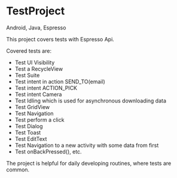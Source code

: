 # TestProject
Android, Java, Espresso 

This project covers tests with Espresso Api.

Covered tests are:
- Test UI Visibility
- Test a RecycleView
- Test Suite
- Test intent in action SEND_TO(email)
- Test intent ACTION_PICK
- Test intent Camera
- Test Idling which is used for asynchronous downloading data
- Test GridView
- Test Navigation
- Test perform a click
- Test Dialog
- Test Toast
- Test EditText
- Test Navigation to a new activity with some data from  first
- Test onBackPressed(), etc.


The project is helpful for daily developing routines, where tests are common.
